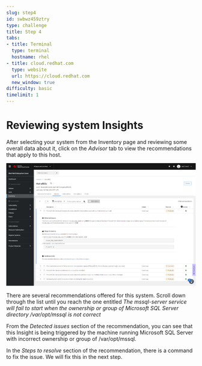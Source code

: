 ```yaml
---
slug: step4
id: swbwz459ztry
type: challenge
title: Step 4
tabs:
- title: Terminal
  type: terminal
  hostname: rhel
- title: cloud.redhat.com
  type: website
  url: https://cloud.redhat.com
  new_window: true
difficulty: basic
timelimit: 1
---
```

# Reviewing system Insights

After selecting your system from the Inventory page and reviewing some overall data about it, click on the _Advisor_ tab to view the recommendations that apply to this host.

![Host Insights](../assets/host-homepage-new.png)

There are several recommendations offered for this system.  Scroll down through the list until you reach the one entitled _The mssql-server service will fail to start when the ownership or group of Microsoft SQL Server directory /var/opt/mssql is not correct_

From the _Detected issues_ section of the recommendation, you can see that this Insight is being triggered by the machine running Microsoft SQL Server with incorrect ownership or group of /var/opt/mssql.

In the _Steps to resolve_ section of the recommendation, there is a command to fix the issue. We will fix this in the next step.
